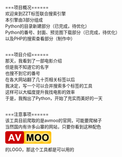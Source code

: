 ===项目概况======<br>
欢迎来到ZZT标签联合搜索引擎<br>
本引擎由3部分组成<br>
Python的目录新建部分（已完成，待优化）<br>
Python的番号、封面、预览图下载部分（已完成，待优化）<br>
以及PHP的搜索查看部分（制作中）<br><br>

===项目介绍======<br>
那天，我看到了一部电影介绍<br>
但是我不知道它的名字<br>
也搜不到它的番号<br>
在各大网站翻了几十页相关标签以后<br>
我决定，写一个可以合并搜索多个标签的工具<br>
这样可以大幅度提升我找电影的效率<br>
于是，我掏出了Python，开始了充实而美好的一天<br><br>

===注意事项======<br>
该工具目前爬取的是avmoo的官网，可能要爬梯子<br>
当然国内有许多山寨的网站，只要你看到这种配色<br>
![image](https://github.com/WolfChen1996/TagJointSearchEngine/blob/master/img/logo.png)<br>
的LOGO，那这个工具都是可以用的<br>
